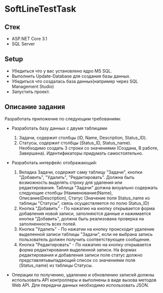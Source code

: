 # SoftLineTestTask

## Стек

* ASP.NET Core 3.1
* SQL Server

## Setup

* Убедиться что у вас установлено ядро MS SQL.
* Выполнить Update-Database для создания базы данных.
* Убедиться что создалась база данных(например через SQL Management Studio)
* Запустить проект.

## Описание задания

Разработать приложение по следующим требованиям:
- Разработать базу данных с двумя таблицами
    1. Задачи, содержит столбцы (ID, Name, Description, Status_ID).
    2. Статусы, содержит столбцы (Status_ID, Status_name). Необходимо создать 3 строки со значениями (Создана, В работе, Завершена). Идентификаторы придумать самостоятельно.

- Разработать интерфейс отображающий:
    1. Вкладка Задачи, содержит саму таблицу "Задачи", кнопки "Добавить",
"Удалить", "Редактировать". Должна быть возможность выделять строку для
удаления или редактирования.
Таблица "Задачи" должна визуально содержать следующие столбцы
(Наименование(Name), Описание(Description), Статус (Значение поля Status_name
из таблицы "Статусы", связь осуществляется по полю Status_ID)
    2. Кнопка "Добавить" - По нажатию на кнопку открывается форма добавления новой
записи, заполняются данные и нажимается кнопка "Добавить", должна быть
реализована проверка на заполненность всех полей.
    3. Кнопка "Удалить" - По нажатии на кнопку происходит удаление выделенной
записи таблицы "Задачи", если не выбрана запись пользователь должен получить
соответствующее сообщение.
    4. Кнопка "Редактировать" - По нажатию на кнопку открывается форма
редактирования выделенной записи.
На формах редактирования и добавления записи поле статус должно
представлятьвыпадающий список со значениями поля (Status_name) из таблицы
Статусы.

- Операции по получению, удалению и обновлению записей должны использовать
API контроллеры и выполнены в виде вызова методов Web API. Для передачи
данных необходимо использовать JSON.